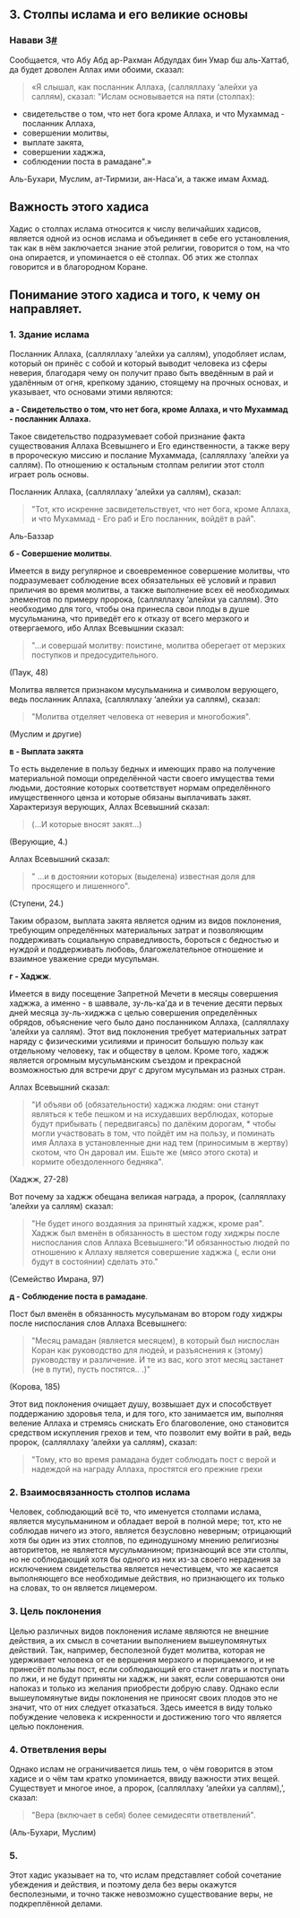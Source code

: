 ## 3. Столпы ислама и его великие основы

### <a name="h-3"></a>Навави 3[#](#h-3)

Сообщается, что Абу Абд ар-Рахман Абдулдах бин Умар бш аль-Хаттаб, да будет доволен Аллах ими обоими, сказал:

>«Я слышал, как посланник Аллаха, (салляллаху ‘алейхи уа саллям), сказал: "Ислам ocновывается на пяти (столпах):
- свидетельстве о том, что нет богa кроме Аллаха, и что Мухаммад - посланник Аллаха,
- совершении молитвы,
- выплате закята,
- совершении хаджжа,
- соблюдении поста в рамадане".»

Аль-Бухари, Муслим, ат-Тирмизи, ан-Наса'и, а также имам Ахмад.

## Важность этого хадиса

Хадис о столпах ислама относится к числу величайших хадисов, является одной из основ ислама и объединяет в себе его установления, так как в нём заключается знание этой религии, говорится о том, на что она опирается, и упоминается о её столпах. Об этих же столпах говорится и в благородном Коране.


## Понимание этого хадиса и того, к чему он направляет.

### 1. Здание ислама

Посланник Аллаха, (салляллаху ‘алейхи уа саллям), уподобляет ислам, который он принёс с собой и который выводит человека из сферы неверия, благодаря чему он получит право быть введённым в рай и удалённым от огня, крепкому зданию, стоящему на прочных основах, и указывает, что основами этими являются:

**a - Свидетельство о том, что нет бога, кроме Аллаха, и что Мухаммад - посланник Аллаха.**

Такое свидетельство подразумевает собой признание факта существования Аллаха Всевышнего и Его единственности, а также веру в пророческую миссию и послание Мухаммада, (салляллаху ‘алейхи уа саллям). По отношению к остальным столпам религии этот столп играет роль основы.

Посланник Аллаха, (салляллаху ‘алейхи уа саллям), сказал:

>"Тот, кто искренне засвидетельствует, что нет бога, кроме Аллаха, и что Мухаммад - Его раб и Его посланник, войдёт в рай".

Аль-Баззар

**б - Совершение молитвы**.

Имеется в виду регулярное и своевременное совершение молитвы, что подразумевает соблюдение всех обязательных её условий и правил приличия во время молитвы, а также выполнение всех её необходимых элементов по примеру пророка, (салляллаху ‘алейхи уа саллям). Это необходимо для того, чтобы она принесла свои плоды в душе мусульманина, что приведёт его к отказу от всего мерзкого и отвергаемого, ибо Аллах Всевышнии сказал:

>"...и совершай молитву: поистине, молитва оберегает от мерзких поступков и предосудительного. 

(Паук, 48)

Молитва является признаком мусульманина и символом верующего, ведь посланник Аллаха, (салляллаху ‘алейхи уа саллям), сказал:

>"Молитва отделяет человека от неверия и многобожия".

(Муслим и другие)

**в - Выплата закята**

Tо есть выделение в пользу бедных и имeющих право на получение материальной помощи определённой части своего имущества теми людьми, достояние которых соoтветствует нормам определённого имущественного ценза и которые обязаны выплачивать закят. Характеризуя верующих, Аллах Всевышний сказал:
>(...И которые вносят закят...) 

(Верующие, 4.)

Аллах Всевышний сказал: 

>" ...и в достоянии которых (выделена) известная доля для просящего и лишенного". 

(Cтупени, 24.)

Таким образом, выплата закята является одним из видов пoклонения, требующим определённых материальных затрат и пoзволяющим поддерживать социальную справедливость, бороться с бедностью и нуждой и поддерживать любовь, благожелательное отношение и взаимное уважение среди мусульман.

**г - Хаджж**. 

Имеется в виду посещение Запретной Мечети в месяцы совершения хаджжа, а именно - в шаввале, зу-ль-ка'да и в течение десяти первых дней месяца зу-ль-хиджжа с целью совершения определённых обрядов, объяснение чего было дано пoсланником Аллаха, (салляллаху ‘алейхи уа саллям). Этот вид поклонения требует матeриальных затрат наряду с физическими усилиями и приносит большую пользу как отдельному человеку, так и обществу в целом. Кроме того, хаджж является огромным мусульманским съездом и прекрасной возможностью для встречи друг с другом мусульман из разных стран.

Аллах Всевышний сказал:

>"И объяви об (обязательности) хаджжа людям: они станут являться к тебе пешком и на исхудавших верблюдах, которые будут прибывать ( передвигаясь) по далёким дорогам, * чтобы могли участвовать в том, что пойдёт им на пользу, и поминать имя Аллаха в установленные дни над тем (приносимым в жертву) скотом, что Он даровал им. Ешьте же (мясо этого скота) и кормите обездоленного бедняка". 

(Хаджж, 27-28)

Вот почему за хаджж обещана великая награда, а пророк, (салляллаху ‘алейхи уа саллям) сказал:

>"Не будет иного воздаяния за принятый хаджж, кроме рая". Хаджж был вменён в обязанность в шестом году хиджры после ниспослания слов Аллаха Всевышнего:"И обязанностью людей по отношению к Аллаху является совершение хаджжа (, если они будут в состоянии) сделать это."

(Семейство Имрана, 97)

**д - Соблюдение поста в рамадане**. 

Пост был вменён в обязанность мусульманам во втором году хиджры после ниспослания слов Аллаха Всевышнего:

>"Месяц рамадан (является месяцем), в который был ниспослан Коран как руководство для людей, и разъяснения к (этому) руководству и различение. И те из вас, кого этот месяц застанет (не в пути), пусть постятся.. .)"

(Корова, 185)

Этот вид поклонения очищает душу, возвышает дух и способствует поддержанию здоровья тела, и для того, кто занимается им, выполняя веление Аллаха и стремясь снискать Его благоволение, оно становится средством искупления грехов и тем, что позволит ему войти в рай, ведь пророк, (салляллаху ‘алейхи уа саллям), сказал:

>"Тому, кто во время рамадана будет соблюдать пост с верой и надеждой на награду Аллаха, простятся его прежние грехи

### 2. Взаимосвязанность столпов ислама

Человек, соблюдaющий всё то, что именуется столпами ислама, является мусульманином и обладает верой в полной мере; тот, кто не соблюдав ничего из этого, является безусловно неверным; отрицающий хотя бы один из этих столпов, по единодушному мнению религиозны авторитетов, не является мусульманином; признающий все эти столпы, но не соблюдающий хотя бы одного из них из-за своего нерадения за исключением свидетельства является нечестивцем, что же касается выполняющего все необходимые действия, нo признающего их только на словах, то он является лицемером.

### 3. Цель поклонения

Целью различных видов поклонения исламе являются не внешние действия, а их смысл в сочетании выполнением вышеупомянутых действий. Так, например, беспoлезной будет молитва, которая не удерживает человека от ее вершения мерзкого и порицаемого, и не принесёт пользы пост, если соблюдающий его станет лгать и поступать по лжи, и нe будут приняты ни хаджж, ни закят, если совершаются они напоказ и только из желания приобрести добрую славу. Однако если вышеупомянутые виды поклонения не приносят своих плодов это не значит, что от них следует отказаться. Здесь имеется в виду только побуждение человека к искренности и достижению тогo что является целью поклонения.

### 4. Ответвления веры

Однако ислам не ограничивается лишь тем, о чём говорится в этом хадисе и о чём там кратко упоминaется, ввиду важности этих вещей. Существует и многое иное, a пророк, (салляллаху ‘алейхи уа саллям),', сказал:

>"Вера (включает в себя) более семидесяти ответвлений". 

(Аль-Бухари, Муслим)

### 5. 

Этот хадис указывает на то, что ислам представляет собой сочетание убеждения и действия, и поэтому дела без веры окажутся бесполезными, и точно также невозможно существование веры, не подкреплённой делами.